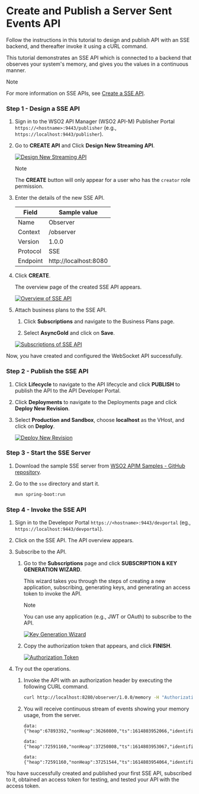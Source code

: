 # Create and Publish a Server Sent Events API

Follow the instructions in this tutorial to design and publish API with an SSE backend, and thereafter invoke it using a cURL command.

This tutorial demonstrates an SSE API which is connected to a backend that observes your system's memory, and gives you the values in a continuous manner.

<html>
<div class="admonition note">
<p class="admonition-title">Note</p>
<p>For more information on SSE APIs, see <a href="{{base_path}}/design/create-api/create-streaming-api/create-a-sse-streaming-api">Create a SSE API</a>.</p>
</div> 
</html>

### Step 1 - Design a SSE API

1.  Sign in to the WSO2 API Manager (WSO2 API-M) Publisher Portal `https://<hostname>:9443/publisher` (e.g., `https://localhost:9443/publisher`).

2.  Go to **CREATE API** and Click **Design New Streaming API**.

    [![Design New Streaming API]({{base_path}}/assets/img/learn/design-api/streaming-api/design-new-streaming-api.png)]({{base_path}}/assets/img/learn/design-api/streaming-api/design-new-streaming-api.png)

    <html><div class="admonition note">
      <p class="admonition-title">Note</p>
      <p>The <b>CREATE</b> button will only appear for a user who has the <code>creator</code> role permission.</p>
      </div>
    </html>

3.  Enter the details of the new SSE API.

     <table>
     <thead>
     <tr>
     <th><b>Field</b></th>
     <th><b>Sample value</b></th>
     </tr>
     </thead>
     <tbody>
     <tr>
     <td>Name</td>
     <td>Observer</td>
     </tr>
     <tr>
     <td>Context</td>
     <td>/observer</td>
     </tr>
     <tr>
     <td>Version</td>
     <td>1.0.0</td>
     </tr>
     <tr>
     <td>Protocol</td>
     <td>SSE</td>
     </tr>
     <tr>
     <td>Endpoint</td>
     <td>http://localhost:8080</td>
     </tr>
     </tbody>
     </table>

4.  Click **CREATE**. 

     The overview page of the created SSE API appears.

     [![Overview of SSE API]({{base_path}}/assets/img/learn/tutorials/streaming-api/sse/sse-api-overview.png)]({{base_path}}/assets/img/learn/tutorials/streaming-api/sse/sse-api-overview.png)

5. Attach business plans to the SSE API.

     1. Click **Subscriptions** and navigate to the Business Plans page.

     2. Select **AsyncGold** and click on **Save**.

     [![Subscriptions of SSE API]({{base_path}}/assets/img/learn/tutorials/streaming-api/sse/sse-api-subscriptions.png)]({{base_path}}/assets/img/learn/tutorials/streaming-api/sse/sse-api-subscriptions.png)

Now, you have created and configured the WebSocket API successfully.

### Step 2 - Publish the SSE API

1. Click **Lifecycle** to navigate to the API lifecycle and click **PUBLISH** to publish the API to the API Developer Portal.

2. Click **Deployments** to navigate to the Deployments page and click **Deploy New Revision**. 

3. Select **Production and Sandbox**, choose **localhost** as the VHost, and click on **Deploy**.

     [![Deploy New Revision]({{base_path}}/assets/img/learn/tutorials/streaming-api/streaming-api-deploy-new-revision.png)]({{base_path}}/assets/img/learn/tutorials/streaming-api/streaming-api-deploy-new-revision.png)


### Step 3 - Start the SSE Server

1. Download the sample SSE server from [WSO2 APIM Samples - GitHub repository](https://github.com/wso2/samples-apim).

2. Go to the `sse` directory and start it.

     ```sh
     mvn spring-boot:run
     ```


### Step 4 - Invoke the SSE API

1. Sign in to the Develepor Portal `https://<hostname>:9443/devportal` (eg., `https://localhost:9443/devportal`).

2. Click on the SSE API. The API overview appears.

3. Subscribe to the API.

    1. Go to the **Subscriptions** page and click **SUBSCRIPTION & KEY GENERATION WIZARD**.
    
         This wizard takes you through the steps of creating a new application, subscribing, generating keys, and generating an access token to invoke the API. 

         <div class="admonition note">
         <p class="admonition-title">Note</p>
         <p> 
         You can use any application (e.g., JWT or OAuth) to subscribe to the API.
         </p>
         </div>

         [![Key Generation Wizard]({{base_path}}/assets/img/learn/tutorials/streaming-api/streaming-api-key-generation-wizard.png)]({{base_path}}/assets/img/learn/tutorials/streaming-api/streaming-api-key-generation-wizard.png)

    2. Copy the authorization token that appears, and click **FINISH**.

         [![Authorization Token]({{base_path}}/assets/img/learn/tutorials/streaming-api/streaming-api-subscription-token.png)]({{base_path}}/assets/img/learn/tutorials/streaming-api/streaming-api-subscription-token.png)

4. Try out the operations.
     
      1.  Invoke the API with an authorization header by executing the following CURL command.
        
           ``` sh
           curl http://localhost:8280/observer/1.0.0/memory -H "Authorization: Bearer [accesstoken]" 
           ```

      2.  You will receive continuous stream of events showing your memory usage, from the server.
           ``` string
           data:{"heap":67893392,"nonHeap":36260800,"ts":1614803952066,"identifier":"ram_222"}

           data:{"heap":72591160,"nonHeap":37250808,"ts":1614803953067,"identifier":"ram_223"}

           data:{"heap":72591160,"nonHeap":37251544,"ts":1614803954064,"identifier":"ram_224"}
           ```

You have successfully created and published your first SSE API, subscribed to it, obtained an access token for testing, and tested your API with the access token.
